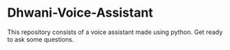 # Dhwani-Voice-Assistant
This repository consists of a voice assistant made using python. Get ready to ask some questions.
